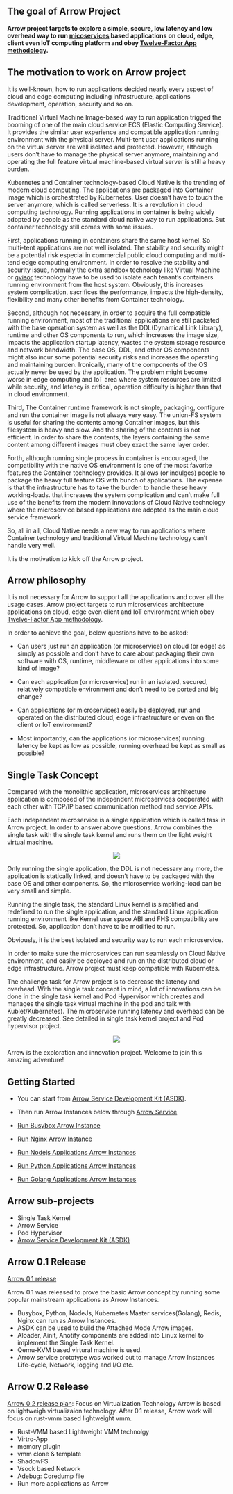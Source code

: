 
## The goal of Arrow Project
**Arrow project targets to explore a simple, secure, low latency and low overhead way to run [micoservices](https://martinfowler.com/articles/microservices.html) based applications on cloud, edge, client even IoT computing platform and obey [Twelve-Factor App methodology](https://12factor.net/).**

## The motivation to work on Arrow project
It is well-known, how to run applications decided nearly every aspect of cloud and edge computing including infrastructure, applications development, operation, security and so on. 

Traditional Virtual Machine Image-based way to run application trigged the booming of one of the main cloud service ECS (Elastic Computing Service). It provides the similar user experience and compatible application running environment with the physical server. Multi-tent user applications running on the virtual server are well isolated and protected. However, although users don’t have to manage the physical server anymore, maintaining and operating the full feature virtual machine-based virtual server is still a heavy burden. 

Kubernetes and Container technology-based Cloud Native is the trending of modern cloud computing. The applications are packaged into Container image which is orchestrated by Kubernetes. User doesn’t have to touch the server anymore, which is called serverless. It is a revolution in cloud computing technology. Running applications in container is being widely adopted by people as the standard cloud native way to run applications. But container technology still comes with some issues. 

First, applications running in containers share the same host kernel. So multi-tent applications are not well isolated. The stability and security might be a potential risk especial in commercial public cloud computing and multi-tend edge computing environment. In order to resolve the stability and security issue, normally the extra sandbox technology like Virtual Machine or [gvisor](https://gvisor.dev/) technology have to be used to isolate each tenant’s containers running environment from the host system. Obviously, this increases system complication, sacrifices the performance, impacts the high-density, flexibility and many other benefits from Container technology. 

Second, although not necessary, in order to acquire the full compatible running environment, most of the traditional applications are still packeted with the base operation system as well as the DDL(Dynamical Link Library), runtime and other OS components to run, which increases the image size, impacts the application startup latency, wastes the system storage resource and network bandwidth. The base OS, DDL, and other OS components might also incur some potential security risks and increases the operating and maintaining burden. Ironically, many of the components of the OS actually never be used by the application. The problem might become worse in edge computing and IoT area where system resources are limited while security, and latency is critical, operation difficulty is higher than that in cloud environment.   

Third, The Container runtime framework is not simple, packaging, configure and run the container image is not always very easy. The union-FS system is useful for sharing the contents among Container images, but this filesystem is heavy and slow. And the sharing of the contents is not efficient. In order to share the contents, the layers containing the same content among different images must obey exact the same layer order.  

Forth, although running single process in container is encouraged, the compatibility with the native OS environment is one of the most favorite features the Container technology provides. It allows (or indulges) people to package the heavy full feature OS with bunch of applications. The expense is that the infrastructure has to take the burden to handle these heavy working-loads. that increases the system complication and can’t make full use of the benefits from the modern innovations of Cloud Native technology where the microservice based applications are adopted as the main cloud service framework. 

So, all in all, Cloud Native needs a new way to run applications where Container technology and traditional Virtual Machine technology can’t handle very well. 

It is the motivation to kick off the Arrow project. 

## Arrow philosophy

It is not necessary for Arrow to support all the applications and cover all the usage cases. Arrow project targets to run microservices architecture applications on cloud, edge even client and IoT environment which obey [Twelve-Factor App methodology](https://12factor.net/).   

In order to achieve the goal, below questions have to be asked: 

- Can users just run an application (or microservice) on cloud (or edge) as simply as possible and don’t have to care about packaging their own software with OS, runtime, middleware or other applications into some kind of image? 

- Can each application (or microservice) run in an isolated, secured, relatively compatible environment and don’t need to be ported and big change? 

- Can applications (or microservices) easily be deployed, run and operated on the distributed cloud, edge infrastructure or even on the client or IoT environment? 

- Most importantly, can the applications (or microservices) running latency be kept as low as possible, running overhead be kept as small as possible? 

## Single Task Concept 

Compared with the monolithic application, microservices architecture application is composed of the independent microservices cooperated with each other with TCP/IP based communication method and service APIs. 

Each independent microservice is a single application which is called task in Arrow project. In order to answer above questions. Arrow combines the single task with the single task kernel and runs them on the light weight virtual machine. 

<p align="center">
  <img src="https://github.com/Walnux/Arrow_Documents/blob/master/images/ArrowFramework.png">
</p>

Only running the single application, the DDL is not necessary any more, the application is statically linked, and doesn’t have to be packaged with the base OS and other components. So, the microservice working-load can be very small and simple. 

Running the single task, the standard Linux kernel is simplified and redefined to run the single application, and the standard Linux application running environment like Kernel user space ABI and FHS compatibility are protected. So, application don’t have to be modified to run. 

Obviously, it is the best isolated and security way to run each microservice. 

In order to make sure the microservices can run seamlessly on Cloud Native environment, and easily be deployed and run on the distributed cloud or edge infrastructure. Arrow project must keep compatible with Kubernetes. 

The challenge task for Arrow project is to decrease the latency and overhead. With the single task concept in mind, a lot of innovations can be done in the single task kernel and Pod Hypervisor which creates and manages the single task virtual machine in the pod and talk with Kublet/Kubernetes). The microservice running latency and overhead can be greatly decreased. See detailed in single task kernel project and Pod hypervisor project.  

<p align="center">
  <img src="https://github.com/Walnux/Arrow_Documents/blob/master/images/ArrowInstances.jpg">
</p> 

Arrow is the exploration and innovation project. Welcome to join this amazing adventure!  

## Getting Started
- You can start from [Arrow Service Development Kit (ASDK)](https://github.com/Walnux/Atools/tree/master/ASDK).

- Then run Arrow Instances below through [Arrow Service](https://github.com/Walnux/arrowd)

- [Run Busybox Arrow Instance](https://github.com/Walnux/Arrow_Documents/blob/master/Arrowize/ArrowizeBusybox.md)

- [Run Nginx Arrow Instance](https://github.com/Walnux/Arrow_Documents/blob/master/Arrowize/Nginx.md)

- [Run Nodejs Applications Arrow Instances](https://github.com/Walnux/Arrow_Documents/blob/master/Arrowize/Nodejs.md)

- [Run Python Applications Arrow Instances](https://github.com/Walnux/Arrow_Documents/blob/master/Arrowize/python.md)

- [Run Golang Applications Arrow Instances](https://github.com/Walnux/Arrow_Documents/blob/master/Arrowize/golang.md)

## Arrow sub-projects
- Single Task Kernel
- Arrow Service
- Pod Hypervisor
- [Arrow Service Development Kit (ASDK)](https://github.com/Walnux/Atools/tree/master/ASDK)


## Arrow 0.1 Release

[Arrow 0.1 release](/path/to/0.1Release)

Arrow 0.1 was released to prove the basic Arrow concept by running some popular mainstream applications as Arrow Instances.

- Busybox, Python, NodeJs, Kubernetes Master services(Golang), Redis, Nginx can run as Arrow Instances. 
- ASDK can be used to build the Attached Mode Arrow images.
- Aloader, Ainit, Anotify components are added into Linux kernel to implement the Single Task Kernel.
- Qemu-KVM based virtural machine is used.
- Arrow service prototype was worked out to manage Arrow Instances Life-cycle, Network, logging and I/O etc.

## Arrow 0.2 Release

[Arrow 0.2 release plan](/Path/to/0.2ReleasePlan): Focus on Virtualization Technology
Arrow is based on lightweigh virtualizaion technology. After 0.1 release,  Arrow work will focus on rust-vmm based lightweight vmm.   

- Rust-VMM based Lightweight VMM technolgy
- Virtro-App
- memory plugin
- vmm clone & template
- ShadowFS
- Vsock based Network
- Adebug: Coredump file
- Run more applications as Arrow
